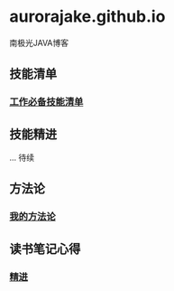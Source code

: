 
# aurorajake.github.io
南极光JAVA博客

## 技能清单
### [工作必备技能清单](https://github.com/aurorajake/aurorajake.github.io/blob/master/%E6%8A%80%E8%83%BD%E6%B8%85%E5%8D%95/%E5%B7%A5%E4%BD%9C%E5%BF%85%E5%A4%87%E6%8A%80%E8%83%BD%E6%B8%85%E5%8D%95.md)

## 技能精进
  ... 待续
 
## 方法论
 ### [我的方法论](https://github.com/aurorajake/aurorajake.github.io/blob/master/%E6%88%91%E7%9A%84%E6%96%B9%E6%B3%95%E8%AE%BA/%E6%88%91%E7%9A%84%E6%96%B9%E6%B3%95%E8%AE%BA.md)

## 读书笔记心得
 ### [精进](https://github.com/aurorajake/aurorajake.github.io/blob/master/%E8%AF%BB%E4%B9%A6%E5%BF%83%E5%BE%97/%E7%B2%BE%E8%BF%9B.md)
 
